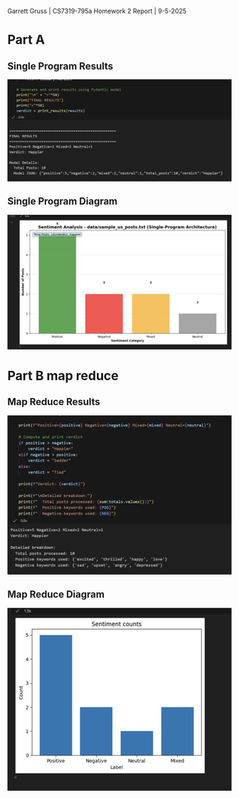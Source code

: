 Garrett Gruss | CS7319-795a Homework 2 Report | 9-5-2025
# Part A
## Single Program Results
![single program results](single_program_results.png)
## Single Program Diagram
![single program diagram](single_program_diagram.png)
# Part B map reduce
## Map Reduce Results
![map reduce results](map_reduce_results.png)
## Map Reduce Diagram
![map reduce diagram](map_reduce_diagram.png)